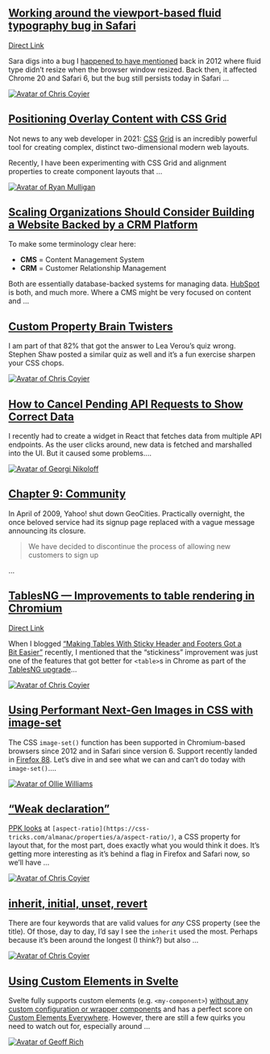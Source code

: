[Working around the viewport-based fluid typography bug in Safari](https://css-tricks.com/working-around-the-viewport-based-fluid-typography-bug-in-safari/)
------------------------------------------------------------------------------------------------------------------------------------------------------------

[Direct Link](https://www.sarasoueidan.com/blog/safari-fluid-typography-bug-fix/)

Sara digs into a bug I [happened to have mentioned](https://css-tricks.com/viewport-sized-typography/#bugs) back in 2012 where fluid type didn’t resize when the browser window resized. Back then, it affected Chrome 20 and Safari 6, but the bug still persists today in Safari …

[![Avatar of Chris Coyier](https://secure.gravatar.com/avatar/8081b26e05bb4354f7d65ffc34cbbd67?s=80&d=retro&r=pg)](https://css-tricks.com/author/chriscoyier/)

[Positioning Overlay Content with CSS Grid](https://css-tricks.com/positioning-overlay-content-with-css-grid/)
--------------------------------------------------------------------------------------------------------------

Not news to any web developer in 2021: [CSS](https://css-tricks.com/snippets/css/complete-guide-grid/) [G](https://css-tricks.com/snippets/css/complete-guide-grid/)[rid](https://css-tricks.com/snippets/css/complete-guide-grid/) is an incredibly powerful tool for creating complex, distinct two-dimensional modern web layouts.

Recently, I have been experimenting with CSS Grid and alignment properties to create component layouts that …

[![Avatar of Ryan Mulligan](https://secure.gravatar.com/avatar/8dd1e93360b6d9047b893700ed0de0e8?s=80&d=retro&r=pg)](https://css-tricks.com/author/ryanmulligan/)

[Scaling Organizations Should Consider Building a Website Backed by a CRM Platform](https://css-tricks.com/scaling-organizations-should-consider-building-a-website-backed-by-a-crm-platform/)
----------------------------------------------------------------------------------------------------------------------------------------------------------------------------------------------

To make some terminology clear here:

-   **CMS** = Content Management System
-   **CRM** = Customer Relationship Management

Both are essentially database-backed systems for managing data. [HubSpot](https://developers.hubspot.com/cms?utm_source=CSS-Tricks&utm_medium=Sponsored%20Post&utm_campaign=Post%202) is both, and much more. Where a CMS might be very focused on content and …

[Custom Property Brain Twisters](https://css-tricks.com/custom-property-brain-twisters/)
----------------------------------------------------------------------------------------

I am part of that 82% that got the answer to Lea Verou’s quiz wrong. Stephen Shaw posted a similar quiz as well and it’s a fun exercise sharpen your CSS chops.

[![Avatar of Chris Coyier](https://secure.gravatar.com/avatar/8081b26e05bb4354f7d65ffc34cbbd67?s=80&d=retro&r=pg)](https://css-tricks.com/author/chriscoyier/)

[How to Cancel Pending API Requests to Show Correct Data](https://css-tricks.com/how-to-cancel-pending-api-requests-to-show-correct-data/)
------------------------------------------------------------------------------------------------------------------------------------------

I recently had to create a widget in React that fetches data from multiple API endpoints. As the user clicks around, new data is fetched and marshalled into the UI. But it caused some problems.…

[![Avatar of Georgi Nikoloff](https://secure.gravatar.com/avatar/e3d80d570f70076b06b900f369ec2190?s=80&d=retro&r=pg)](https://css-tricks.com/author/georginikolov/)

[Chapter 9: Community](https://css-tricks.com/chapter-9-community/)
-------------------------------------------------------------------

In April of 2009, Yahoo! shut down GeoCities. Practically overnight, the once beloved service had its signup page replaced with a vague message announcing its closure.

> We have decided to discontinue the process of allowing new customers to sign up

…

[TablesNG — Improvements to table rendering in Chromium](https://css-tricks.com/tablesng-improvements-to-rendering-in-chromium/)
--------------------------------------------------------------------------------------------------------------------------------

[Direct Link](https://www.bram.us/2021/06/21/tablesng-improvements-to-table-rendering-in-chromium/)

When I blogged [“Making Tables With Sticky Header and Footers Got a Bit Easier”](https://css-tricks.com/making-tables-with-sticky-header-and-footers-got-a-bit-easier/) recently, I mentioned that the “stickiness” improvement was just one of the features that got better for `<table>`s in Chrome as part of the [TablesNG upgrade](https://docs.google.com/document/d/16PFD1GtMI9Zgwu0jtPaKZJ75Q2wyZ9EZnVbBacOfiNA/edit)…

[![Avatar of Chris Coyier](https://secure.gravatar.com/avatar/8081b26e05bb4354f7d65ffc34cbbd67?s=80&d=retro&r=pg)](https://css-tricks.com/author/chriscoyier/)

[Using Performant Next-Gen Images in CSS with image-set](https://css-tricks.com/using-performant-next-gen-images-in-css-with-image-set/)
----------------------------------------------------------------------------------------------------------------------------------------

The CSS `image-set()` function has been supported in Chromium-based browsers since 2012 and in Safari since version 6. Support recently landed in [Firefox 88](https://hacks.mozilla.org/2021/04/never-too-late-for-firefox-88/). Let’s dive in and see what we can and can’t do today with `image-set()`.…

[![Avatar of Ollie Williams](https://secure.gravatar.com/avatar/7b27d41bc94bc689f23c33aa62157dcb?s=80&d=retro&r=pg)](https://css-tricks.com/author/olliew/)

[“Weak declaration”](https://css-tricks.com/weak-declaration/)
--------------------------------------------------------------

[PPK looks](https://www.quirksmode.org/blog/archives/2021/05/aspectratio.html) at `[aspect-ratio](https://css-tricks.com/almanac/properties/a/aspect-ratio/)`, a CSS property for layout that, for the most part, does exactly what you would think it does. It’s getting more interesting as it’s behind a flag in Firefox and Safari now, so we’ll have …

[![Avatar of Chris Coyier](https://secure.gravatar.com/avatar/8081b26e05bb4354f7d65ffc34cbbd67?s=80&d=retro&r=pg)](https://css-tricks.com/author/chriscoyier/)

[inherit, initial, unset, revert](https://css-tricks.com/inherit-initial-unset-revert/)
---------------------------------------------------------------------------------------

There are four keywords that are valid values for *any* CSS property (see the title). Of those, day to day, I’d say I see the `inherit` used the most. Perhaps because it’s been around the longest (I think?) but also …

[![Avatar of Chris Coyier](https://secure.gravatar.com/avatar/8081b26e05bb4354f7d65ffc34cbbd67?s=80&d=retro&r=pg)](https://css-tricks.com/author/chriscoyier/)

[Using Custom Elements in Svelte](https://css-tricks.com/using-custom-elements-in-svelte/)
------------------------------------------------------------------------------------------

Svelte fully supports custom elements (e.g. `<my-component>`) [without any custom configuration or wrapper components](https://css-tricks.com/3-approaches-to-integrate-react-with-custom-elements/) and has a perfect score on [Custom Elements Everywhere](https://custom-elements-everywhere.com/#svelte). However, there are still a few quirks you need to watch out for, especially around …

[![Avatar of Geoff Rich](https://css-tricks.com/wp-content/uploads/2021/06/profile-80x80.jpg)](https://css-tricks.com/author/geoffrich/)
